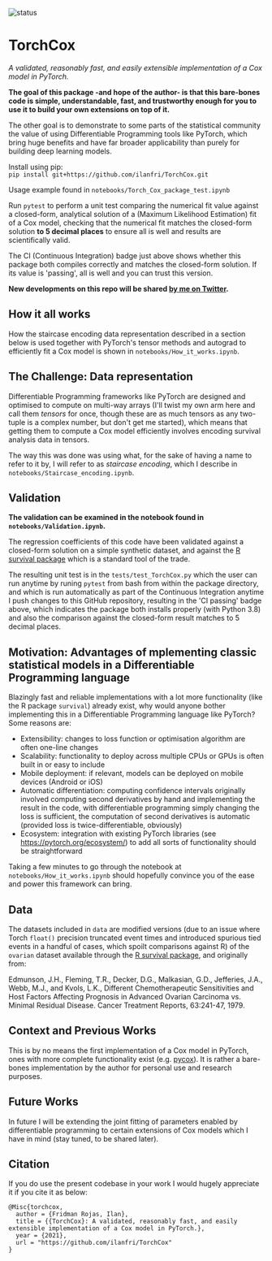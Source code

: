 ![status](https://github.com/ilanfri/TorchCox/workflows/CI/badge.svg "CI build status")

# TorchCox


_A validated, reasonably fast, and easily extensible implementation of a Cox model in PyTorch._

**The goal of this package -and hope of the author- is that this bare-bones code is simple, understandable, fast, and trustworthy enough for you to use it to build your own extensions on top of it.**

The other goal is to demonstrate to some parts of the statistical community the value of using Differentiable Programming tools like PyTorch, which bring huge benefits and have far broader applicability than purely for building deep learning models.

Install using pip:  
`pip install git+https://github.com/ilanfri/TorchCox.git`

Usage example found in `notebooks/Torch_Cox_package_test.ipynb`

Run `pytest` to perform a unit test comparing the numerical fit value against a closed-form, analytical solution of a (Maximum Likelihood Estimation) fit of a Cox model, checking that the numerical fit matches the closed-form solution **to 5 decimal places** to ensure all is well and results are scientifically valid.

The CI (Continuous Integration) badge just above shows whether this package both compiles correctly and matches the closed-form solution. If its value is 'passing', all is well and you can trust this version.  

**New developments on this repo will be shared [by me on Twitter](https://twitter.com/irfnali1).**


## How it all works

How the staircase encoding data representation described in a section below is used together with PyTorch's tensor methods and autograd to efficiently fit a Cox model is shown in `notebooks/How_it_works.ipynb`.


## The Challenge: Data representation

Differentiable Programming frameworks like PyTorch are designed and optimised to compute on multi-way arrays (I'll twist my own arm here and call them _tensors_ for once, though these are as much tensors as any two-tuple is a complex number, but don't get me started), which means that getting them to compute a Cox model efficiently involves encoding survival analysis data in tensors.

The way this was done was using what, for the sake of having a name to refer to it by, I will refer to as _staircase encoding_, which I describe in `notebooks/Staircase_encoding.ipynb`.



## Validation

**The validation can be examined in the notebook found in `notebooks/Validation.ipynb`.**

The regression coefficients of this code have been validated against a closed-form solution on a simple synthetic dataset, and against the [R survival package](https://stat.ethz.ch/R-manual/R-devel/library/survival/html/00Index.html) which is a standard tool of the trade.  

The resulting unit test is in the `tests/test_TorchCox.py` which the user can run anytime by runing `pytest` from bash from within the package directory, and which is run automatically as part of the Continuous Integration anytime I push changes to this GitHub repository, resulting in the 'CI passing' badge above, which indicates the package both installs properly (with Python 3.8) and also the comparison against the closed-form result matches to 5 decimal places.



## Motivation: Advantages of mplementing classic statistical models in a Differentiable Programming language

Blazingly fast and reliable implementations with a lot more functionality (like the R package `survival`) already exist, why would anyone bother implementing this in a Differentiable Programming language like PyTorch? Some reasons are:

- Extensibility: changes to loss function or optimisation algorithm are often one-line changes
- Scalability: functionality to deploy across multiple CPUs or GPUs is often built in or easy to include
- Mobile deployment: if relevant, models can be deployed on mobile devices (Android or iOS)
- Automatic differentiation: computing confidence intervals originally involved computing second derivatives by hand and implementing the result in the code, with differentiable programming simply changing the loss is sufficient, the computation of second derivatives is automatic (provided loss is twice-differentiable, obviously)
- Ecosystem: integration with existing PyTorch libraries (see https://pytorch.org/ecosystem/) to add all sorts of functionality should be straightforward 

Taking a few minutes to go through the notebook at `notebooks/How_it_works.ipynb` should hopefully convince you of the ease and power this framework can bring.



## Data

The datasets included in `data` are modified versions (due to an issue where Torch `float()` precision truncated event times and introduced spurious tied events in a handful of cases, which spoilt comparisons against R) of the `ovarian` dataset available through the [R survival package](https://stat.ethz.ch/R-manual/R-devel/library/survival/html/ovarian.html), and originally from:  

Edmunson, J.H., Fleming, T.R., Decker, D.G., Malkasian, G.D., Jefferies, J.A., Webb, M.J., and Kvols, L.K., Different Chemotherapeutic Sensitivities and Host Factors Affecting Prognosis in Advanced Ovarian Carcinoma vs. Minimal Residual Disease. Cancer Treatment Reports, 63:241-47, 1979.


## Context and Previous Works

This is by no means the first implementation of a Cox model in PyTorch, ones with more complete functionality exist (e.g. [pycox](https://github.com/havakv/pycox)). It is rather a bare-bones implementation by the author for personal use and research purposes. 

## Future Works

In future I will be extending the joint fitting of parameters enabled by differentiable programming to certain extensions of Cox models which I have in mind (stay tuned, to be shared later).  



## Citation

If you do use the present codebase in your work I would hugely appreciate it if you cite it as below:  
```
@Misc{torchcox,
  author = {Fridman Rojas, Ilan},
  title = {{TorchCox}: A validated, reasonably fast, and easily extensible implementation of a Cox model in PyTorch.},
  year = {2021},
  url = "https://github.com/ilanfri/TorchCox"
}
```